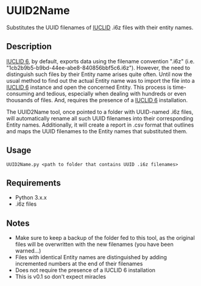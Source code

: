 # UUID2Name
Substitutes the UUID filenames of [IUCLID](https://iuclid6.echa.europa.eu/project-iuclid-6) .i6z files with their entity names.

## Description
[IUCLID 6](https://iuclid6.echa.europa.eu/project-iuclid-6), by default, exports data using the filename convention "<UUID>.i6z" (i.e. "1cb2b9b5-b9bd-44ee-abe8-840856bbf5c6.i6z"). However, the need to distinguish such files by their Entity name arises quite often. Until now the usual method to find out the actual Entity name was to import the file into a [IUCLID 6](https://iuclid6.echa.europa.eu/project-iuclid-6) instance and open the concerned Entity. This process is time-consuming and tedious, especially when dealing with hundreds or even thousands of files. And, requires the presence of a [IUCLID 6](https://iuclid6.echa.europa.eu/project-iuclid-6) installation.

The UUID2Name tool, once pointed to a folder with UUID-named .i6z files, will automatically rename all such UUID filenames into their corresponding Entity names. Additionally, it will create a report in .csv format that outlines and maps the UUID filenames to the Entity names that substituted them.

## Usage 
`UUID2Name.py <path to folder that contains UUID .i6z filenames>`

## Requirements
- Python 3.x.x
- .i6z files

## Notes
- Make sure to keep a backup of the folder fed to this tool, as the original files will be overwritten with the new filenames (you have been warned...)
- Files with identical Entity names are distinguished by adding incremented numbers at the end of their filenames
- Does not require the presence of a IUCLID 6 installation
- This is v0.1 so don't expect miracles
